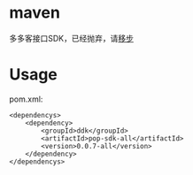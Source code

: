 # maven
多多客接口SDK，已经抛弃，请[移步](https://github.com/guomw/maven/tree/master/com/lemoncenter/sdk/lemoncenter-sdk)
# Usage

pom.xml:

    <dependencys>
		<dependency>
		    <groupId>ddk</groupId>
		    <artifactId>pop-sdk-all</artifactId>
		    <version>0.0.7-all</version>
		</dependency>
    </dependencys>